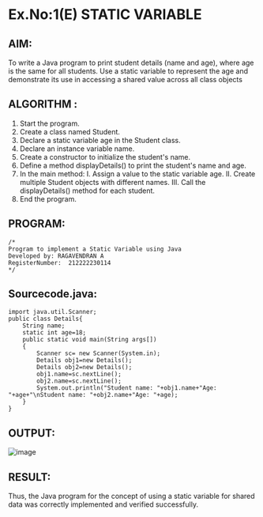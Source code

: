 # Ex.No:1(E)  STATIC VARIABLE

## AIM:
To write a Java program to print student details (name and age), where age is the same for all students. Use a static variable to represent the age and demonstrate its use in accessing a shared value across all class objects

## ALGORITHM :
1.	Start the program.
2.	Create a class named Student.
3.	Declare a static variable age in the Student class.
4.	Declare an instance variable name.
5.	Create a constructor to initialize the student's name.
6.	Define a method displayDetails() to print the student's name and age.
7.	In the main method:
I.	Assign a value to the static variable age.
II.	Create multiple Student objects with different names.
III.	Call the displayDetails() method for each student.
8.	End the program.



## PROGRAM:
 ```
/*
Program to implement a Static Variable using Java
Developed by: RAGAVENDRAN A
RegisterNumber:  212222230114
*/
```

## Sourcecode.java:
```
import java.util.Scanner;
public class Details{
    String name;
    static int age=18;
    public static void main(String args[])
    {
        Scanner sc= new Scanner(System.in);
        Details obj1=new Details();       
        Details obj2=new Details();
        obj1.name=sc.nextLine();
        obj2.name=sc.nextLine();
        System.out.println("Student name: "+obj1.name+"Age: "+age+"\nStudent name: "+obj2.name+"Age: "+age);
    }
}
```

## OUTPUT:

![image](https://github.com/user-attachments/assets/e5eb5fff-5e78-4ddd-924a-5ac43cdc222c)


## RESULT:
Thus, the Java program for the concept of using a static variable for shared data was correctly implemented and verified successfully. 

